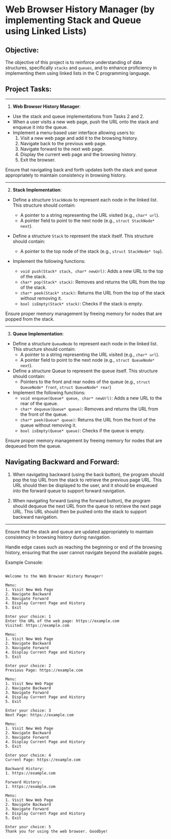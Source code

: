 # Web Browser History Manager (by implementing Stack and Queue using Linked Lists)

## Objective:
The objective of this project is to reinforce understanding of data structures, specifically `stacks` and `queues`, and to enhance proficiency in implementing them using linked lists in the C programming language.


## Project Tasks:

---

1. **Web Browser History Manager**:

* Use the stack and queue implementations from Tasks 2 and 2.
* When a user visits a new web page, push the URL onto the stack and enqueue it into the queue.
* Implement a menu-based user interface allowing users to:
    1. Visit a new web page and add it to the browsing history.
    2. Navigate back to the previous web page.
    3. Navigate forward to the next web page.
    4. Display the current web page and the browsing history.
    5. Exit the browser.

Ensure that navigating back and forth updates both the stack and queue appropriately to maintain consistency in browsing history.

---

2. **Stack Implementation**:

* Define a structure `StackNode` to represent each node in the linked list. This structure should contain:
    *   A pointer to a string representing the URL visited (e.g., `char* url`).
    * A pointer field to point to the next node (e.g., `struct StackNode* next`).

* Define a structure `Stack` to represent the stack itself. This structure should contain:
    * A pointer to the top node of the stack (e.g., `struct StackNode* top`).

* Implement the following functions:
    * `void push(Stack* stack, char* newUrl)`: Adds a new URL to the top of the stack.
    * `char* pop(Stack* stack)`: Removes and returns the URL from the top of the stack.
    * `char* peek(Stack* stack)`: Returns the URL from the top of the stack without removing it.
    * `bool isEmpty(Stack* stack)`: Checks if the stack is empty.

Ensure proper memory management by freeing memory for nodes that are popped from the stack.

---

3. **Queue Implementation**:

* Define a structure `QueueNode` to represent each node in the linked list. This structure should contain:
    * A pointer to a string representing the URL visited (e.g., `char* url`).
    * A pointer field to point to the next node (e.g., `struct QueueNode* next`).
* Define a structure Queue to represent the queue itself. This structure should contain:
    * Pointers to the front and rear nodes of the queue (e.g., `struct QueueNode* front`, `struct QueueNode* rear`)
* Implement the following functions:
    * `void enqueue(Queue* queue, char* newUrl)`: Adds a new URL to the rear of the queue.
    * `char* dequeue(Queue* queue)`: Removes and returns the URL from the front of the queue.
    * `char* peek(Queue* queue)`: Returns the URL from the front of the queue without removing it.
    * `bool isEmpty(Queue* queue)`: Checks if the queue is empty.
    
Ensure proper memory management by freeing memory for nodes that are dequeued from the queue.


## **Navigating Backward and Forward**:

1. When navigating backward (using the back button), the program should pop the top URL from the stack to retrieve the previous page URL. This URL should then be displayed to the user, and it should be enqueued into the forward queue to support forward navigation.
 
2. When navigating forward (using the forward button), the program should dequeue the next URL from the queue to retrieve the next page URL. This URL should then be pushed onto the stack to support backward navigation.

---    
   
Ensure that the stack and queue are updated appropriately to maintain consistency in browsing history during navigation.

Handle edge cases such as reaching the beginning or end of the browsing history, ensuring that the user cannot navigate beyond the available pages.

Example Console:

```

Welcome to the Web Browser History Manager!

Menu:
1. Visit New Web Page
2. Navigate Backward
3. Navigate Forward
4. Display Current Page and History
5. Exit

Enter your choice: 1
Enter the URL of the web page: https://example.com
Visited: https://example.com

Menu:
1. Visit New Web Page
2. Navigate Backward
3. Navigate Forward
4. Display Current Page and History
5. Exit

Enter your choice: 2
Previous Page: https://example.com

Menu:
1. Visit New Web Page
2. Navigate Backward
3. Navigate Forward
4. Display Current Page and History
5. Exit

Enter your choice: 3
Next Page: https://example.com

Menu:
1. Visit New Web Page
2. Navigate Backward
3. Navigate Forward
4. Display Current Page and History
5. Exit

Enter your choice: 4
Current Page: https://example.com

Backward History:
1. https://example.com

Forward History:
1. https://example.com

Menu:
1. Visit New Web Page
2. Navigate Backward
3. Navigate Forward
4. Display Current Page and History
5. Exit

Enter your choice: 5
Thank you for using the web browser. Goodbye!


```


